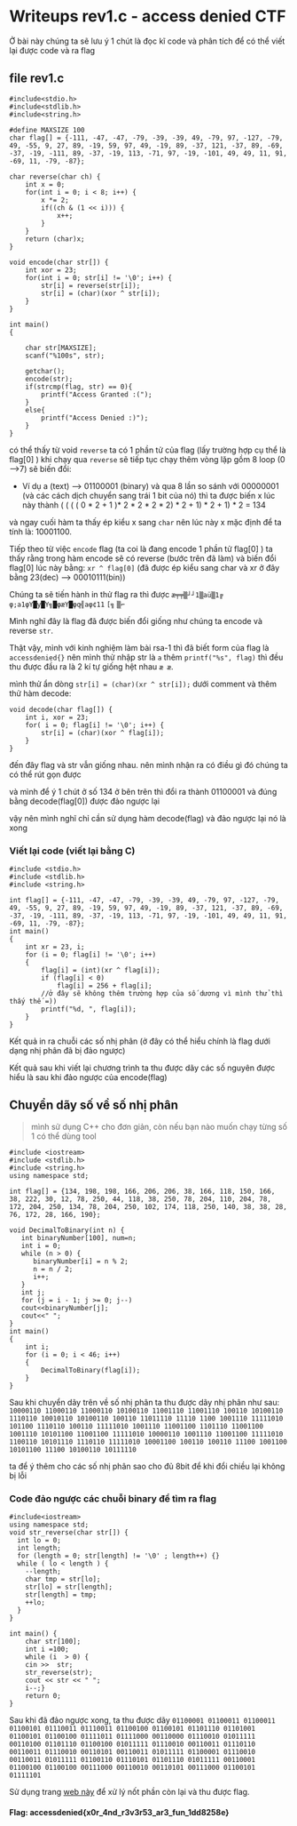 # Writeups rev1.c - access denied CTF
Ở bài này chúng ta sẽ lưu ý 1 chút là đọc kĩ code và phân tích để có thể viết lại được code và ra flag
## file rev1.c 
```csharp=1
#include<stdio.h>
#include<stdlib.h>
#include<string.h>

#define MAXSIZE 100
char flag[] = {-111, -47, -47, -79, -39, -39, 49, -79, 97, -127, -79, 49, -55, 9, 27, 89, -19, 59, 97, 49, -19, 89, -37, 121, -37, 89, -69, -37, -19, -111, 89, -37, -19, 113, -71, 97, -19, -101, 49, 49, 11, 91, -69, 11, -79, -87};

char reverse(char ch) {
    int x = 0;
    for(int i = 0; i < 8; i++) {
        x *= 2;
        if((ch & (1 << i))) {
            x++;
        }
    }
    return (char)x;
}

void encode(char str[]) {
    int xor = 23;
    for(int i = 0; str[i] != '\0'; i++) {
        str[i] = reverse(str[i]);
        str[i] = (char)(xor ^ str[i]);
    }
}

int main()
{
    
    char str[MAXSIZE];
    scanf("%100s", str);

    getchar();
    encode(str);
    if(strcmp(flag, str) == 0){
        printf("Access Granted :(");
    }
    else{
        printf("Access Denied :)");
    }
}
``` 
có thể thấy từ void `reverse` ta có 1 phần tử của flag (lấy trường hợp cụ thể là flag[0] ) khi chạy qua `reverse` sẽ tiếp tục chạy thêm vòng lặp gồm 8 loop (0 -->7) sẽ biến đổi:
- Ví dụ a (text) --> 01100001 (binary) và qua 8 lần so sánh với 00000001 (và các cách dịch chuyển sang trái 1 bit của nó) thì ta được biến x lúc này thành 
( ( ( ( 0 * 2 + 1 )* 2 * 2 * 2 * 2) * 2 + 1) * 2 + 1) * 2  = 134

và ngay cuối hàm ta thấy ép kiểu x sang `char` nên lúc này x mặc định để ta tính là: 10001100.

Tiếp theo từ việc `encode` flag (ta coi là đang encode 1 phần tử flag[0] ) ta thấy rằng trong hàm encode sẽ có reverse (bước trên đã làm) và biến đổi flag[0] lúc này bằng:
`xr ^ flag[0]` (đã được ép kiểu sang char và xr ở đây bằng 23(dec) --> 00010111(bin))

Chúng ta sẽ tiến hành in thử flag ra thì được 
`æ╤╤▒┘┘1▒aü▒1╔   φ;a1φY█y█Y╗█φæY█φq╣aφ¢11`
`[╗`
`▒⌐`

Mình nghĩ đây là flag đã được biến đổi giống như chúng ta encode và reverse `str`.

Thật vậy, mình với kinh nghiệm làm bài rsa-1 thì đã biết form của flag là `accessdenied{}` nên mình thử nhập str là `a` thêm `printf("%s", flag)` thì đều thu được đầu ra là 2 kí tự giống hệt nhau `æ æ`.

mình thử ẩn dòng `str[i] = (char)(xr ^ str[i]);` dưới comment và thêm thử hàm decode:
```csharp=1
void decode(char flag[]) {
    int i, xor = 23;
    for( i = 0; flag[i] != '\0'; i++) {
        str[i] = (char)(xor ^ flag[i]);
    }
}
```
đến đây flag và str vẫn giống nhau. nên mình nhận ra có điều gì đó chúng ta có thể rút gọn được

và mình để ý 1 chút ở số 134 ở bên trên thì đổi ra thành 01100001 và đúng bằng decode(flag[0]) được đảo ngược lại 

vậy nên mình nghĩ chỉ cần sử dụng hàm decode(flag) và đảo ngược lại nó là xong

### Viết lại code (viết lại bằng C)
```csharp=1
#include <stdio.h>
#include <stdlib.h>
#include <string.h>

int flag[] = {-111, -47, -47, -79, -39, -39, 49, -79, 97, -127, -79, 49, -55, 9, 27, 89, -19, 59, 97, 49, -19, 89, -37, 121, -37, 89, -69, -37, -19, -111, 89, -37, -19, 113, -71, 97, -19, -101, 49, 49, 11, 91, -69, 11, -79, -87};
int main()
{
    int xr = 23, i;
    for (i = 0; flag[i] != '\0'; i++)
    {
        flag[i] = (int)(xr ^ flag[i]);
        if (flag[i] < 0)
            flag[i] = 256 + flag[i];
        //ở đây sẽ không thêm trường hợp của số dương vì mình thử thì thấy thế =))
        printf("%d, ", flag[i]);
    }
}
```
Kết quả in ra chuỗi các số nhị phân (ở đây có thể hiểu chính là flag dưới dạng nhị phân đã bị đảo ngược)

Kết quả sau khi viết lại chương trình ta thu được dãy các số nguyên được hiểu là sau khi đảo ngược của encode(flag) 

## Chuyển dãy số về số nhị phân
>mình sử dụng C++ cho đơn giản, còn nếu bạn nào muốn chạy từng số 1 có thể dùng tool

```csharp=1
#include <iostream>
#include <stdlib.h>
#include <string.h>
using namespace std;

int flag[] = {134, 198, 198, 166, 206, 206, 38, 166, 118, 150, 166, 38, 222, 30, 12, 78, 250, 44, 118, 38, 250, 78, 204, 110, 204, 78, 172, 204, 250, 134, 78, 204, 250, 102, 174, 118, 250, 140, 38, 38, 28, 76, 172, 28, 166, 190};

void DecimalToBinary(int n) {
   int binaryNumber[100], num=n;
   int i = 0;
   while (n > 0) {
      binaryNumber[i] = n % 2;
      n = n / 2;
      i++;
   }
   int j;
   for (j = i - 1; j >= 0; j--)
   cout<<binaryNumber[j];
   cout<<" ";
}
int main()
{
    int i;
    for (i = 0; i < 46; i++)
    {
        DecimalToBinary(flag[i]);
    }
}
```
Sau khi chuyển dãy trên về số nhị phân ta thu được dãy nhị phân như sau:
`10000110 11000110 11000110 10100110 11001110 11001110 100110 10100110 1110110 10010110 10100110 100110 11011110 11110 1100 1001110 11111010 101100 1110110 100110 11111010 1001110 11001100 1101110 11001100 1001110 10101100 11001100 11111010 10000110 1001110 11001100 11111010 1100110 10101110 1110110 11111010 10001100 100110 100110 11100 1001100 10101100 11100 10100110 10111110`

ta để ý thêm cho các số nhị phân sao cho đủ 8bit để khi đổi chiều lại không bị lỗi

### Code đảo ngược các chuỗi binary để tìm ra flag
```csharp=1
#include<iostream>
using namespace std;
void str_reverse(char str[]) {
  int lo = 0;
  int length;
  for (length = 0; str[length] != '\0' ; length++) {} 
  while ( lo < length ) {
    --length;
    char tmp = str[lo];
    str[lo] = str[length];
    str[length] = tmp;
    ++lo;
  }
}

int main() {
    char str[100];
    int i =100;
    while (i  > 0) {
    cin >>  str;
    str_reverse(str);
    cout << str << " ";
    i--;}
    return 0;
}
```

Sau khi đã đảo ngược xong, ta thu được dãy `01100001 01100011 01100011 01100101 01110011 01110011 01100100 01100101 01101110 01101001 01100101 01100100 01111011 01111000 00110000 01110010 01011111 00110100 01101110 01100100 01011111 01110010 00110011 01110110 00110011 01110010 00110101 00110011 01011111 01100001 01110010 00110011 01011111 01100110 01110101 01101110 01011111 00110001 01100100 01100100 00111000 00110010 00110101 00111000 01100101 01111101`

Sử dụng trang [web này](https://www.rapidtables.com/convert/number/binary-to-ascii.html) để xử lý nốt phần còn lại và thu được flag.

#### Flag: accessdenied{x0r_4nd_r3v3r53_ar3_fun_1dd8258e}

